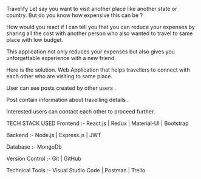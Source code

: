 Travelify
Let say you want to visit another place like another state or country. But do you know how expensive this can be ?

How would you react if I can tell you that you can reduce your expenses by sharing all the cost with another person who also wanted to travel to same place with low budget.

This application not only reduces your expenses but also gives you unforgettable experience with a new friend.

Here is the solution.
Web Application that helps travellers to connect with each other who are visiting to same place.

User can see posts created by other users .

Post contain information about travelling details .

Interested users can contact each other to proceed further.

TECH STACK USED
Frontend :- React.js | Redux | Material-UI | Bootstrap

Backend :- Node.js | Express.js | JWT

Database :- MongoDb

Version Control :- Git | GitHub

Technical Tools :- Visual Studio Code | Postman | Trello
